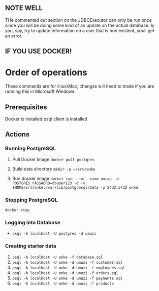## NOTE WELL
THe commented out section on the JDBCExecutor can only be run once since you will
be doing some kind of an update on the actual database. 
Iy you, say, try to update information on a user that is non existent, youll get an error. 

##      IF YOU USE DOCKER!
# Order of operations
These commands are for linux/Mac, changes will need to made if you are running this in Microsoft Windows.

## Prerequisites
Docker is installed
psql client is installed

## Actions

### Running PostgreSQL
1. Pull Docker Image
`docker pull postgres`

2. Build data directory
`mkdir -p ~/srv/onke`

3. Run docker image
`docker run --rm --name umuzi -e POSTGRES_PASSWORD=dbuser123 -d -v $HOME/srv/onke:/var/lib/postgresql/data -p 5432:5432 onke`

### Stopping PostgreSQL
`docker stop `

### Logging into Database
* `psql -h localhost -U postgres -d umuzi`

### Creating starter data
1. `psql -h localhost -U onke -f database.sql`
2. `psql -h localhost -U onke -d umuzi -f customer.sql`
3. `psql -h localhost -U onke -d umuzi -f employees.sql`
4. `psql -h localhost -U onke -d umuzi -f orders.sql`
5. `psql -h localhost -U onke -d umuzi -f payments.sql`
6. `psql -h localhost -U onke -d umuzi -f products`
